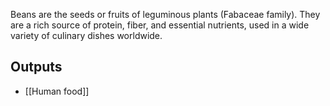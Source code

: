 Beans are the seeds or fruits of leguminous plants (Fabaceae family). They are a rich source of protein, fiber, and essential nutrients, used in a wide variety of culinary dishes worldwide.

## Outputs
- [[Human food]]